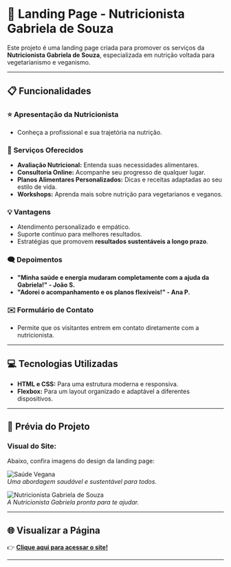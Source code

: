# 🌱 **Landing Page - Nutricionista Gabriela de Souza**  

Este projeto é uma landing page criada para promover os serviços da **Nutricionista Gabriela de Souza**, especializada em nutrição voltada para vegetarianismo e veganismo.  

---

## 📋 **Funcionalidades**  

### ⭐ **Apresentação da Nutricionista**  
- Conheça a profissional e sua trajetória na nutrição.  

### 🍎 **Serviços Oferecidos**  
- **Avaliação Nutricional:** Entenda suas necessidades alimentares.  
- **Consultoria Online:** Acompanhe seu progresso de qualquer lugar.  
- **Planos Alimentares Personalizados:** Dicas e receitas adaptadas ao seu estilo de vida.  
- **Workshops:** Aprenda mais sobre nutrição para vegetarianos e veganos.  

### 💡 **Vantagens**  
- Atendimento personalizado e empático.  
- Suporte contínuo para melhores resultados.  
- Estratégias que promovem **resultados sustentáveis a longo prazo**.  

### 🗨️ **Depoimentos**  
- **"Minha saúde e energia mudaram completamente com a ajuda da Gabriela!" - João S.**  
- **"Adorei o acompanhamento e os planos flexíveis!" - Ana P.**  

### ✉️ **Formulário de Contato**  
- Permite que os visitantes entrem em contato diretamente com a nutricionista.  

---

## 💻 **Tecnologias Utilizadas**  
- **HTML e CSS:** Para uma estrutura moderna e responsiva.  
- **Flexbox:** Para um layout organizado e adaptável a diferentes dispositivos.  

---

## 📸 **Prévia do Projeto**  
### **Visual do Site:**  
Abaixo, confira imagens do design da landing page:  

![Saúde Vegana](./assets/saude-vegana.jpeg)  
*Uma abordagem saudável e sustentável para todos.*  

![Nutricionista Gabriela de Souza](./assets/nutri.jpg)  
*A Nutricionista Gabriela pronta para te ajudar.*  

---

## 🌐 **Visualizar a Página**  
👉 [**Clique aqui para acessar o site!**](#)  

---

